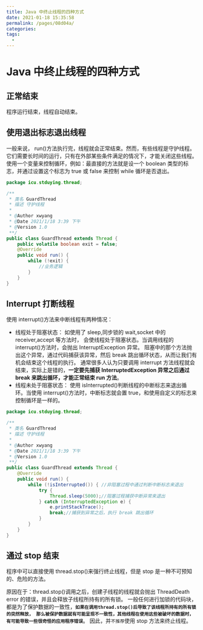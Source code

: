```yaml
---
title: Java 中终止线程的四种方式
date: 2021-01-18 15:35:58
permalink: /pages/08d04a/
categories:
tags:
  - 
---
```


# Java 中终止线程的四种方式

## 正常结束

程序运行结束，线程自动结束。

## 使用退出标志退出线程

一般来说， run()方法执行完，线程就会正常结束。然而，有些线程是守护线程。它们需要长时间的运行，只有在外部某些条件满足的情况下，才能关闭这些线程。
使用一个变量来控制循环，例如：最直接的方法就是设一个 boolean 类型的标志，并通过设置这个标志为 true 或 false 来控制 while 循环是否退出。

```java
package icu.stduying.thread;

/**
 * 类名 GuardThread
 * 描述 守护线程
 *
 * @Author xwyang
 * @Date 2021/1/18 3:39 下午
 * @Version 1.0
 **/
public class GuardThread extends Thread {
    public volatile boolean exit = false;
    @Override
    public void run() {
        while (!exit) {
            //业务逻辑
        }
    }
}
```

## Interrupt 打断线程

使用 interrupt()方法来中断线程有两种情况：

- 线程处于阻塞状态：
  如使用了 sleep,同步锁的 wait,socket 中的 receiver,accept 等方法时，
  会使线程处于阻塞状态。当调用线程的 interrupt()方法时，会抛出 InterruptException 异常。
  阻塞中的那个方法抛出这个异常，通过代码捕获该异常，然后 break 跳出循环状态，从而让我们有机会结束这个线程的执行。
  通常很多人认为只要调用 interrupt 方法线程就会结束，实际上是错的，**一定要先捕获 InterruptedException 异常之后通过 break 来跳出循环，才能正常结束 run 方法**。
- 线程未处于阻塞状态：
  使用 isInterrupted()判断线程的中断标志来退出循环。当使用 interrupt()方法时，中断标志就会置 true，和使用自定义的标志来控制循环是一样的。
  
```java
package icu.stduying.thread;

/**
 * 类名 GuardThread
 * 描述 守护线程
 *
 * @Author xwyang
 * @Date 2021/1/18 3:39 下午
 * @Version 1.0
 **/
public class GuardThread extends Thread {
    @Override
    public void run() {
        while (!isInterrupted()) { //非阻塞过程中通过判断中断标志来退出
            try {
                Thread.sleep(5000);//阻塞过程捕获中断异常来退出
            } catch (InterruptedException e) {
                e.printStackTrace();
                break;//捕获到异常之后，执行 break 跳出循环
            }
        }
    }
}
```

## 通过 stop 结束

程序中可以直接使用 thread.stop()来强行终止线程，但是 stop 是一种不可预知的、危险的方法。

原因在于：thread.stop()调用之后，创建子线程的线程就会抛出 ThreadDeath error 的错误，并且会释放子线程所持有的所有锁。
一般任何进行加锁的代码块，都是为了保护数据的一致性，**`如果在调用thread.stop()后导致了该线程所持有的所有锁的突然释放，
那么被保护数据就有可能呈现不一致性，其他线程在使用这些被破坏的数据时，有可能导致一些很奇怪的应用程序错误`**。
因此，并`不推荐`使用 stop 方法来终止线程。


<Vssue  />


